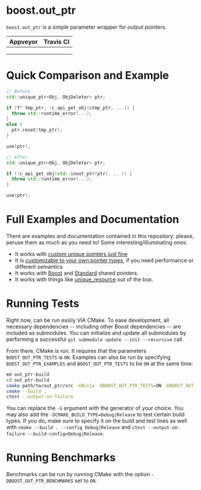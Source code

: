 # boost.out_ptr

`boost.out_ptr` is a simple parameter wrapper for output pointers.

| Appveyor | Travis CI |
| -------- | --------- |
|          |           |
|          |           |
|          |           |


# Quick Comparison and Example

```cpp
// Before
std::unique_ptr<Obj, ObjDeleter> ptr;

if (T* tmp_ptr; !c_api_get_obj(&tmp_ptr, ...)) {
  throw std::runtime_error(...);
}
else {
  ptr.reset(tmp_ptr);
}

use(ptr);
```

```cpp
// After
std::unique_ptr<Obj, ObjDeleter> ptr;

if (!c_api_get_obj(std::inout_ptr(ptr), ...)) {
  throw std::runtime_error(...);
}

use(ptr);
```


# Full Examples and Documentation

There are examples and documentation contained in this repository: please, peruse them as much as you need to! Some interesting/illuminating ones:

- It works with [custom unique pointers just fine](examples/source/std.custom_unique_ptr.cpp)
- It is [customizable to your own pointer types](examples/source/custom.handle.cpp), if you need performance or different semantics
- It works with [Boost](examples/source/boost.shared_ptr.cpp) and [Standard](examples/source/std.shared_ptr.cpp) shared pointers.
- It works with things like [unique_resource](https://github.com/okdshin/unique_resource) out of the box.


# Running Tests

Right now, can be run easily VIA CMake. To ease development, all necessary dependencies -- including other Boost dependencies -- are included as submodules. You can initialize and update all submodules by performing a successful `git submodule update --init --recursive` call.

From there, CMake is run. It requires that the parameters `BOOST_OUT_PTR_TESTS` is `ON`. Examples can also be run by specifying `BOOST_OUT_PTR_EXAMPLES` and `BOOST_OUT_PTR_TESTS` to be `ON` at the same time:

```bash
md out_ptr-build
cd out_ptr-build
cmake path/to/out_ptr/src -GNinja -DBOOST_OUT_PTR_TESTS=ON -DBOOST_OUT_PTR_EXAMPLES=ON
cmake --build .
ctest --output-on-failure
```

You can replace the `-G` argument with the generator of your choice. You may also add the `-DCMAKE_BUILD_TYPE=Debug|Release` to test certain build types. If you do, make sure to specify it on the build and test lines as well with `cmake --build . --config Debug|Release` and `ctest --output-on-failure --build-config=Debug|Release`.


# Running Benchmarks

Benchmarks can be run by running CMake with the option `-DBOOST_OUT_PTR_BENCHMARKS` set to `ON`.
